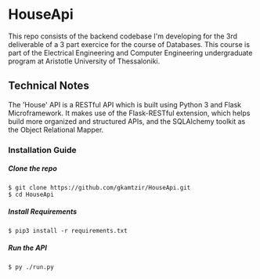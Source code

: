 # HouseApi

This repo consists of the backend codebase I'm developing for the 3rd deliverable of a 3 part exercice for the course of Databases. This course is part of the Electrical Engineering and Computer Engineering undergraduate program at Aristotle University of Thessaloniki.

## Technical Notes
The 'House' API is a RESTful API which is built using Python 3 and Flask Microframework. It makes use of the Flask-RESTful extension, which helps build more organized and structured APIs, and the SQLAlchemy toolkit as the Object Relational Mapper.

### Installation Guide

##### Clone the repo
```
$ git clone https://github.com/gkamtzir/HouseApi.git
$ cd HouseApi
```

##### Install Requirements
```
$ pip3 install -r requirements.txt
```

##### Run the API
```
$ py ./run.py
```
